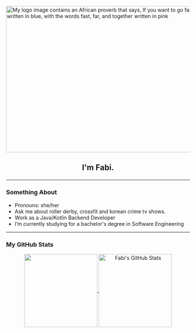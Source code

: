 <img src="quote_1.jpg" width="1000" height="400" alt="My logo image contains an African proverb that says, If you want to go fast, go alone. If you want to go far, go together. The background is black, written in blue, with the words fast, far, and together written in pink"/>

## <p align='center'>I'm Fabi.</p>

---

### Something About

- Pronouns: she/her
- Ask me about roller derby, crossfit and korean crime tv shows.
- Work as a Java/Kotlin Backend Developer
- I’m currently studying for a bachelor's degree in Software Engineering

---

### My GitHub Stats
<p align='center'>
<a href="https://github.com/bianavic/bianavic/">
  <img height=200 align="center" src="https://github-readme-stats.vercel.app/api/top-langs/?username=bianavic&hide=html,css,TypeScript,JavaScript&layout=compact&theme=radical" />
</a>
<a href="https://github.com/bianavic/bianavic/">
  <img height=200 align="center" src="https://github-readme-stats.vercel.app/api?username=bianavic&theme=radical" alt="Fabi's GitHub Stats"/>
</a>
</p>

<!-- Resources -->
<!-- Icons: https://simpleicons.org/ -->
<!-- GitHub Stats: https://github.com/anuraghazra/github-readme-stats -->
<!-- Shields: https://shields.io/ -->
<!-- Awesome GitHub Profile README: https://github.com/abhisheknaiidu/awesome-github-profile-readme -->
